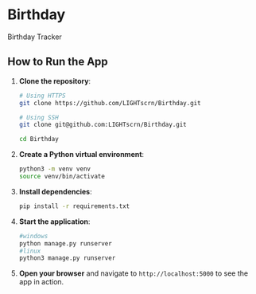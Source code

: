 # Birthday
Birthday Tracker
## How to Run the App

1. **Clone the repository**:
    ```bash
    # Using HTTPS
    git clone https://github.com/LIGHTscrn/Birthday.git

    # Using SSH
    git clone git@github.com:LIGHTscrn/Birthday.git

    cd Birthday
    ```

2. **Create a Python virtual environment**:
    ```bash
    python3 -m venv venv
    source venv/bin/activate
    ```

3. **Install dependencies**:
    ```bash
    pip install -r requirements.txt
    ```

4. **Start the application**:
    ```bash
    #windows
    python manage.py runserver
    #linux
    python3 manage.py runserver
    ```

5. **Open your browser** and navigate to `http://localhost:5000` to see the app in action.

